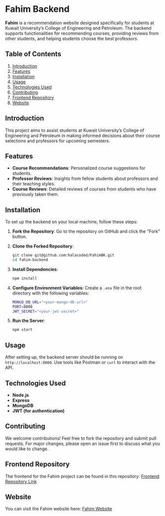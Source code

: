 # Fahim Backend

**Fahim** is a recommendation website designed specifically for students at Kuwait University’s College of Engineering and Petroleum. The backend supports functionalities for recommending courses, providing reviews from other students, and helping students choose the best professors.

## Table of Contents

1. [Introduction](#introduction)
2. [Features](#features)
3. [Installation](#installation)
4. [Usage](#usage)
5. [Technologies Used](#technologies-used)
6. [Contributing](#contributing)
7. [Frontend Repository](#frontend-repository)
8. [Website](#website)

## Introduction

This project aims to assist students at Kuwait University’s College of Engineering and Petroleum in making informed decisions about their course selections and professors for upcoming semesters.

## Features

- **Course Recommendations**: Personalized course suggestions for students.
- **Professor Reviews**: Insights from fellow students about professors and their teaching styles.
- **Course Reviews**: Detailed reviews of courses from students who have previously taken them.

## Installation

To set up the backend on your local machine, follow these steps:

1. **Fork the Repository**:
   Go to the repository on GitHub and click the "Fork" button.

2. **Clone the Forked Repository**:
   ```bash
   git clone git@github.com:halacoded/FahimBK.git
   cd fahim-backend
   ```

3. **Install Dependencies**:
   ```bash
   npm install
   ```

4. **Configure Environment Variables**:
   Create a `.env` file in the root directory with the following variables:
   ```bash
   MONGO_DB_URL="<your-mongo-db-url>"
   PORT=8000
   JWT_SECRET="<your-jwt-secret>"
   ```

5. **Run the Server**:
   ```bash
   npm start
   ```

## Usage

After setting up, the backend server should be running on `http://localhost:8000`. Use tools like Postman or `curl` to interact with the API.

## Technologies Used

- **Node.js**
- **Express**
- **MongoDB**
- **JWT (for authentication)**

## Contributing

We welcome contributions! Feel free to fork the repository and submit pull requests. For major changes, please open an issue first to discuss what you would like to change.

## Frontend Repository

The frontend for the Fahim project can be found in this repository:
[Frontend Repository Link](https://github.com/Gaurav-Janjvadiya/Fahim-Client)

## Website

You can visit the Fahim website here:
[Fahim Website](https://gaurav-and-hala-s-fahim.netlify.app/)
